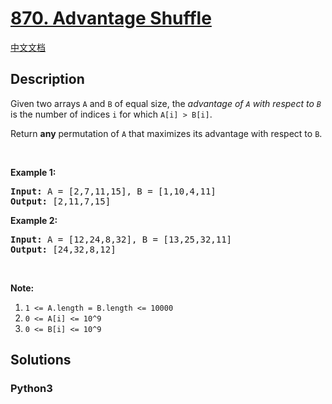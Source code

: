 # [870. Advantage Shuffle](https://leetcode.com/problems/advantage-shuffle)

[中文文档](/leetcode/0800-0899/0870.Advantage%20Shuffle/README.md)

## Description

<p>Given two arrays <code>A</code> and <code>B</code> of equal size, the <em>advantage of <code>A</code> with respect to <code>B</code></em> is the number of indices <code>i</code>&nbsp;for which <code>A[i] &gt; B[i]</code>.</p>

<p>Return <strong>any</strong> permutation of <code>A</code> that maximizes its advantage with respect to <code>B</code>.</p>

<p>&nbsp;</p>

<div>
<p><strong>Example 1:</strong></p>

<pre>
<strong>Input: </strong>A = <span id="example-input-1-1">[2,7,11,15]</span>, B = <span id="example-input-1-2">[1,10,4,11]</span>
<strong>Output: </strong><span id="example-output-1">[2,11,7,15]</span>
</pre>

<div>
<p><strong>Example 2:</strong></p>

<pre>
<strong>Input: </strong>A = <span id="example-input-2-1">[12,24,8,32]</span>, B = <span id="example-input-2-2">[13,25,32,11]</span>
<strong>Output: </strong><span id="example-output-2">[24,32,8,12]</span>
</pre>

<p>&nbsp;</p>

<p><strong>Note:</strong></p>

<ol>
	<li><code>1 &lt;= A.length = B.length &lt;= 10000</code></li>
	<li><code>0 &lt;= A[i] &lt;= 10^9</code></li>
	<li><code>0 &lt;= B[i] &lt;= 10^9</code></li>
</ol>
</div>
</div>


## Solutions

<!-- tabs:start -->

### **Python3**

```python

```

<!-- tabs:end -->
